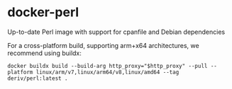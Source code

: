 # docker-perl

Up-to-date Perl image with support for cpanfile and Debian dependencies

For a cross-platform build, supporting arm+x64 architectures, we recommend using buildx:

```
docker buildx build --build-arg http_proxy="$http_proxy" --pull --platform linux/arm/v7,linux/arm64/v8,linux/amd64 --tag deriv/perl:latest .
```
